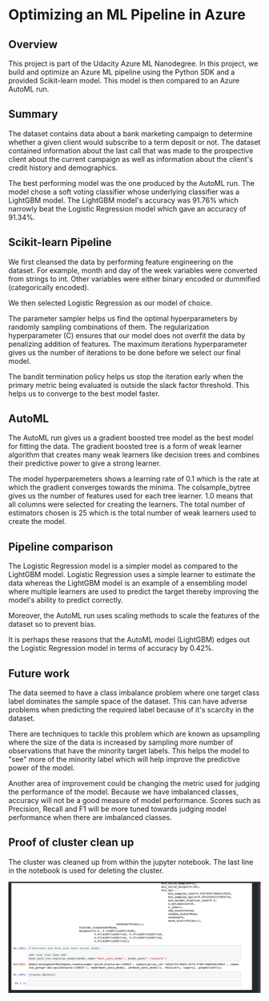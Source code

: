 # Optimizing an ML Pipeline in Azure

## Overview
This project is part of the Udacity Azure ML Nanodegree.
In this project, we build and optimize an Azure ML pipeline using the Python SDK and a provided Scikit-learn model.
This model is then compared to an Azure AutoML run.

## Summary

The dataset contains data about a bank marketing campaign to determine whether a given client would subscribe to a 
term deposit or not. The dataset contained information about the last call that was made to the
prospective client about the current campaign as well as information about the client's credit history and demographics.

The best performing model was the one produced by the AutoML run. The model chose a soft voting classifier whose underlying 
classifier was a LightGBM model. The LightGBM model's accuracy was 91.76% which narrowly beat the Logistic Regression model
which gave an accuracy of 91.34%.

## Scikit-learn Pipeline

We first cleansed the data by performing feature engineering on the dataset. For example, month and day of the week variables
were converted from strings to int. Other variables were either binary encoded or dummified (categorically encoded).

We then selected Logistic Regression as our model of choice.

The parameter sampler helps us find the optimal hyperparameters by randomly sampling combinations of them.
The regularization hyperparameter (C) ensures that our model does not overfit the data by penalizing addition of
features. The maximum iterations hyperparameter gives us the number of iterations to be done before we select
our final model.

The bandit termination policy helps us stop the iteration early when the primary metric being evaluated is outside the
slack factor threshold. This helps us to converge to the best model faster.

## AutoML

The AutoML run gives us a gradient boosted tree model as the best model for fitting the data. The gradient boosted tree
is a form of weak learner algorithm that creates many weak learners like decision trees and combines their predictive
power to give a strong learner.

 The model hyperparemeters shows a learning rate of 0.1 which is the rate at which the
gradient converges towards the minima. The colsample_bytree gives us the number of features used for each tree learner. 1.0 means that all columns were selected for creating the learners. The total number of estimators chosen is 25 which is the total number of weak learners used to create the model.

## Pipeline comparison

The Logistic Regression model is a simpler model as compared to the LightGBM model. Logistic Regression uses a simple learner to estimate the data whereas the LightGBM model is an example of a ensembling model where multiple learners are used to predict the target thereby improving the model's ability to predict correctly. 

Moreover, the AutoML run uses scaling methods to scale the features of the dataset so to prevent bias.

It is perhaps these reasons that the AutoML model (LightGBM) edges out the Logistic Regression model in terms of accuracy by 0.42%.

## Future work

The data seemed to have a class imbalance problem where one target class label dominates the sample space of the dataset. This can have adverse problems when predicting the required label because of it's scarcity in the dataset. 

There are techniques to tackle this problem which are known as upsampling where the size of the data is increased by sampling more number of observations that have the minority target labels. This helps the model to "see" more of the minority label which will help improve the predictive power of the model.

Another area of improvement could be changing the metric used for judging the performance of the model. Because we have imbalanced classes, accuracy will not be a good measure of model performance. Scores such as Precision, Recall and F1 will be more tuned towards judging model performance when there are imbalanced classes.

## Proof of cluster clean up

The cluster was cleaned up from within the jupyter notebook. The last line in the notebook
is used for deleting the cluster.

![image](./cluster_cleanup.png)
